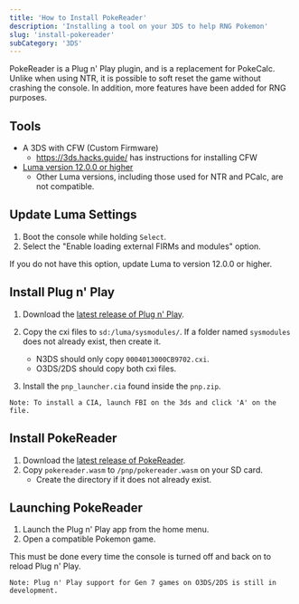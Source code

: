 ```yaml
---
title: 'How to Install PokeReader'
description: 'Installing a tool on your 3DS to help RNG Pokemon'
slug: 'install-pokereader'
subCategory: '3DS'
---
```


PokeReader is a Plug n' Play plugin, and is a replacement for PokeCalc. Unlike when using NTR, it is possible to soft reset the game without crashing the console. In addition, more features have been added for RNG purposes.

## Tools

- A 3DS with CFW (Custom Firmware)
  - https://3ds.hacks.guide/ has instructions for installing CFW
- [Luma version 12.0.0 or higher](https://github.com/LumaTeam/Luma3DS/releases)
  - Other Luma versions, including those used for NTR and PCalc, are not compatible.

## Update Luma Settings

1. Boot the console while holding `Select`.
2. Select the "Enable loading external FIRMs and modules" option.

If you do not have this option, update Luma to version 12.0.0 or higher.

## Install Plug n' Play

1. Download the [latest release of Plug n' Play](https://github.com/zaksabeast/3ds-Plug-n-play/releases/latest).
2. Copy the cxi files to `sd:/luma/sysmodules/`. If a folder named `sysmodules` does not already exist, then create it.

   - N3DS should only copy `0004013000CB9702.cxi`.
   - O3DS/2DS should copy both cxi files.

3. Install the `pnp_launcher.cia` found inside the `pnp.zip`.

```
Note: To install a CIA, launch FBI on the 3ds and click 'A' on the file.
```

## Install PokeReader

1. Download the [latest release of PokeReader](https://github.com/zaksabeast/PokeReader/releases/latest).
2. Copy `pokereader.wasm` to `/pnp/pokereader.wasm` on your SD card.
   - Create the directory if it does not already exist.

## Launching PokeReader

1. Launch the Plug n' Play app from the home menu.
2. Open a compatible Pokemon game.

This must be done every time the console is turned off and back on to reload Plug n' Play.

```
Note: Plug n' Play support for Gen 7 games on O3DS/2DS is still in development.
```
